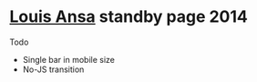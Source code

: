 # [Louis Ansa](http://louisansa.com) standby page 2014

Todo
* Single bar in mobile size
* No-JS transition